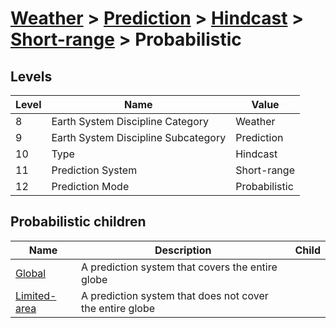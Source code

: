 # [Weather](../../../..) > [Prediction](../../..) > [Hindcast](../..) > [Short-range](..) > Probabilistic

## Levels

| Level | Name | Value |
|-----|-----|-----|
| 8 | Earth System Discipline Category | Weather |
| 9 | Earth System Discipline Subcategory | Prediction |
| 10 | Type | Hindcast |
| 11 | Prediction System | Short-range |
| 12 | Prediction Mode | Probabilistic |

## Probabilistic children

| Name | Description | Child |
|-----|-----|-----|
| [Global](global/) | A prediction system that covers the entire globe |  |
| [Limited-area](limited-area/) | A prediction system that does not cover the entire globe |  |
